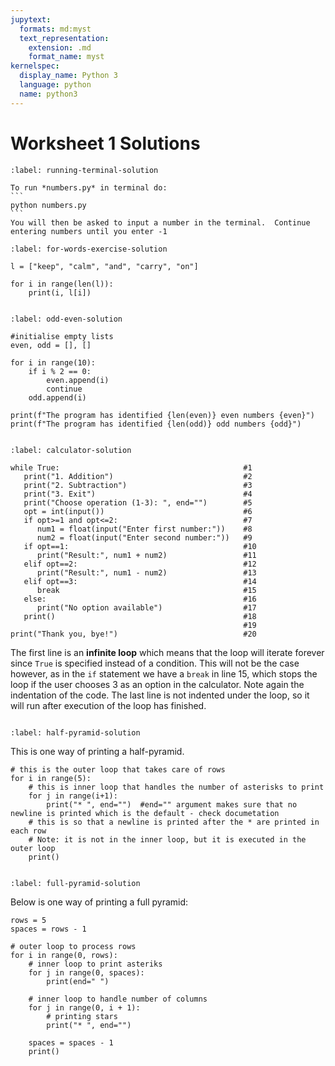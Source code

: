 ```yaml
---
jupytext:
  formats: md:myst
  text_representation:
    extension: .md
    format_name: myst
kernelspec:
  display_name: Python 3
  language: python
  name: python3
---
```


# Worksheet 1 Solutions

````{solution} running-terminal
:label: running-terminal-solution

To run *numbers.py* in terminal do:
``` 
python numbers.py
```
You will then be asked to input a number in the terminal.  Continue entering numbers until you enter -1
````

```{solution-start} for-words-exercise
:label: for-words-exercise-solution
```

```{code-cell} ipython3
l = ["keep", "calm", "and", "carry", "on"]

for i in range(len(l)):
    print(i, l[i])
```
```{solution-end}
```

```{solution-start} odd-even
:label: odd-even-solution
```
```{code-cell} ipython3
#initialise empty lists
even, odd = [], []

for i in range(10):          
    if i % 2 == 0:           
        even.append(i)       
        continue             
    odd.append(i)            

print(f"The program has identified {len(even)} even numbers {even}")
print(f"The program has identified {len(odd)} odd numbers {odd}")
```
```{solution-end}
```

```{solution-start} calculator
:label: calculator-solution
```

```{code-block}
while True:                                         #1
   print("1. Addition")                             #2
   print("2. Subtraction")                          #3
   print("3. Exit")                                 #4
   print("Choose operation (1-3): ", end="")        #5
   opt = int(input())                               #6
   if opt>=1 and opt<=2:                            #7
      num1 = float(input("Enter first number:"))    #8
      num2 = float(input("Enter second number:"))   #9
   if opt==1:                                       #10
      print("Result:", num1 + num2)                 #11
   elif opt==2:                                     #12
      print("Result:", num1 - num2)                 #13
   elif opt==3:                                     #14
      break                                         #15
   else:                                            #16
      print("No option available")                  #17
   print()                                          #18
                                                    #19
print("Thank you, bye!")                            #20
```
The first line is an **infinite loop** which means that the loop will iterate forever since 
`True` is specified instead of a condition.  This will not be the case however, as in the `if` statement we have a `break` in line 15, which 
stops the loop if the user chooses 3 as an option in the calculator.  Note again the indentation of the code.  The last line is not 
indented under the loop, so it will run after execution of the loop has finished.  

```{solution-end}
```


```{solution-start} half-pyramid
:label: half-pyramid-solution
```
This is one way of printing a half-pyramid.

```{code-cell} ipython3
# this is the outer loop that takes care of rows
for i in range(5):
    # this is inner loop that handles the number of asterisks to print
    for j in range(i+1):
        print("* ", end="")  #end="" argument makes sure that no newline is printed which is the default - check documetation
    # this is so that a newline is printed after the * are printed in each row
    # Note: it is not in the inner loop, but it is executed in the outer loop
    print()
```
```{solution-end}
```

```{solution-start} full-pyramid
:label: full-pyramid-solution
```
Below is one way of printing a full pyramid:
```{code-cell} ipython3
rows = 5
spaces = rows - 1

# outer loop to process rows
for i in range(0, rows):
    # inner loop to print asteriks
    for j in range(0, spaces):
        print(end=" ") 

    # inner loop to handle number of columns
    for j in range(0, i + 1):
        # printing stars
        print("* ", end="")
    
    spaces = spaces - 1
    print()
```
```{solution-end}
```
